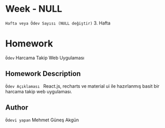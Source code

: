 # Week - NULL
```Hafta veya Ödev Sayısı (NULL değiştir)```
3. Hafta  
# Homework 
```Ödev```
Harcama Takip Web Uygulaması

## Homework Description

```Ödev Açıklaması ```
React.js, recharts ve material ui ile hazırlanmış basit bir harcama takip web uygulaması.

## Author

```Ödevi yapan```
Mehmet Güneş Akgün
